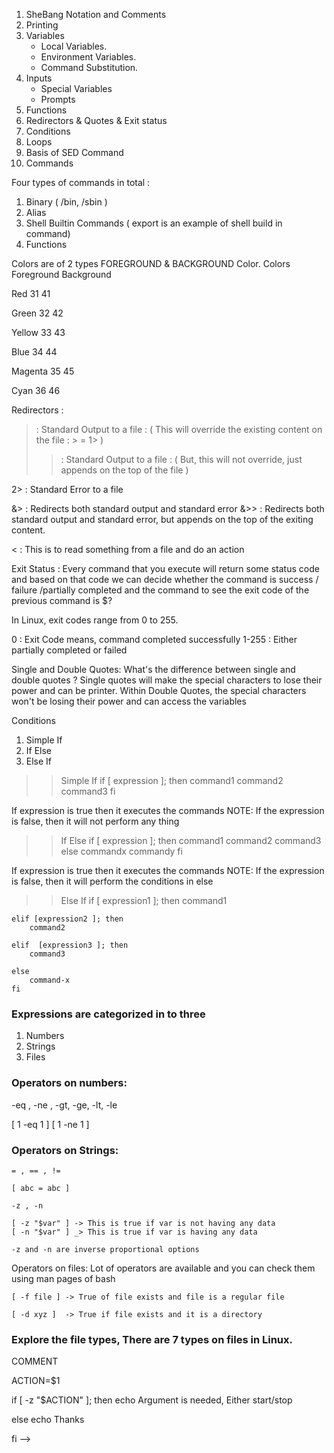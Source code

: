1. SheBang Notation and Comments
2. Printing
3. Variables
    - Local Variables.
    - Environment Variables.
    - Command Substitution.
4. Inputs
    - Special Variables
    - Prompts
5. Functions
6. Redirectors & Quotes & Exit status 
7. Conditions
8. Loops
9. Basis of SED Command
10. Commands

Four types of commands in total :
1. Binary ( /bin, /sbin )
2. Alias 
3. Shell Builtin Commands ( export is an example of shell build in command)
4. Functions  

Colors are of 2 types FOREGROUND & BACKGROUND Color.
Colors       Foreground          Background

Red               31                  41

Green             32                  42

Yellow            33                  43

Blue              34                  44

Magenta           35                  45

Cyan              36                  46

Redirectors :
>   : Standard Output to a file : ( This will override the existing content on the file : > = 1> )
>>  : Standard Output to a file : ( But, this will not override, just appends on the top of the file )

2>  : Standard Error to a file  

&>  : Redirects both standard output and standard error
&>> : Redirects both standard output and standard error, but appends on the top of the exiting content.

<   : This is to read something from a file and do an action

Exit Status : Every command that you execute will return some status code and based on that code we can decide whether the command is success / failure /partially completed and the command to see the exit code of the previous command is $?

In Linux, exit codes range from 0 to 255.

0      : Exit Code means, command completed successfully
1-255  : Either partially completed or failed 

Single and Double Quotes:
What's the difference between single and double quotes ?
Single quotes will make the special characters to lose their power and can be printer.
Within Double Quotes, the special characters won't be losing their power and can access the variables

Conditions
1. Simple If
2. If Else 
3. Else If


>>Simple If
    if [ expression ]; then
        command1
        command2
        command3
    fi 
    
If expression is true then it executes the commands
NOTE: If the expression is false, then it will not perform any thing


>>If Else
    if [ expression ]; then
        command1
        command2
        command3
    else 
        commandx
        commandy
    fi 

If expression is true then it executes the commands
NOTE: If the expression is false, then it will perform the conditions in else

>>Else If
    if [ expression1 ]; then
        command1
    
    elif [expression2 ]; then
        command2

    elif  [expression3 ]; then
        command3

    else
        command-x
    fi 

    
### Expressions are categorized in to three
1. Numbers
2. Strings
3. Files

### Operators on numbers:
-eq , -ne , -gt, -ge, -lt, -le

[ 1 -eq 1 ] 
[ 1 -ne 1 ]

### Operators on Strings:
    = , == , !=

    [ abc = abc ]

    -z , -n 

    [ -z "$var" ] -> This is true if var is not having any data
    [ -n "$var" ] _> This is true if var is having any data

    -z and -n are inverse proportional options


Operators on files:
    Lot of operators are available and you can check them using man pages of bash 

    [ -f file ] -> True of file exists and file is a regular file 

    [ -d xyz ]  -> True if file exists and it is a directory

### Explore the file types, There are 7 types on files in Linux.


COMMENT

ACTION=$1
 
if [ -z "$ACTION" ]; then 
    echo Argument is needed, Either start/stop
    
else 
    echo Thanks

fi  -->